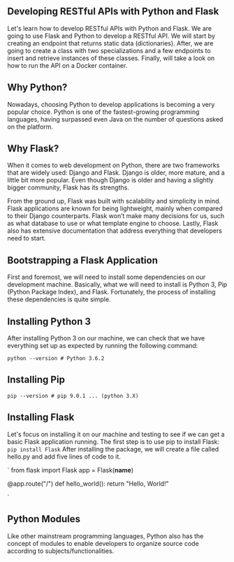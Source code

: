 ## Developing RESTful APIs with Python and Flask

Let's learn how to develop RESTful APIs with Python and Flask. We are going to use Flask and Python to develop a RESTful API. We will start by creating an endpoint that returns static data (dictionaries). After, we are going to create a class with two specializations and a few endpoints to insert and retrieve instances of these classes. Finally, will take a look on how to run the API on a Docker container.

## Why Python?

Nowadays, choosing Python to develop applications is becoming a very popular choice. Python is one of the fastest-growing programming languages, having surpassed even Java on the number of questions asked on the platform.

## Why Flask?

When it comes to web development on Python, there are two frameworks that are widely used: Django and Flask. Django is older, more mature, and a little bit more popular. Even though Django is older and having a slightly bigger community, Flask has its strengths.

From the ground up, Flask was built with scalability and simplicity in mind. Flask applications are known for being lightweight, mainly when compared to their Django counterparts. Flask won’t make many decisions for us, such as what database to use or what template engine to choose. Lastly, Flask also has extensive documentation that address everything that developers need to start.

## Bootstrapping a Flask Application

First and foremost, we will need to install some dependencies on our development machine. Basically, what we will need to install is Python 3, Pip (Python Package Index), and Flask. Fortunately, the process of installing these dependencies is quite simple.

## Installing Python 3

After installing Python 3 on our machine, we can check that we have everything set up as expected by running the following command:

`python --version # Python 3.6.2`

## Installing Pip

`pip --version # pip 9.0.1 ... (python 3.X)`

## Installing Flask

Let's focus on installing it on our machine and testing to see if we can get a basic Flask application running. The first step is to use pip to install Flask:
`pip install Flask`
After installing the package, we will create a file called hello.py and add five lines of code to it.

`
from flask import Flask
app = Flask(**name**)

@app.route("/")
def hello_world():
return "Hello, World!"

`

## Python Modules

Like other mainstream programming languages, Python also has the concept of modules to enable developers to organize source code according to subjects/functionalities.

